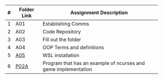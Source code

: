 |  #  | Folder Link                            | Assignment Description                               |
| :-: | -------------------------------------- | ---------------------------------------------------- |
|  1  | A01 | Establishing Comms |
|  2  | A02 | Code Repository |
|  3  | A03 | Fill out the folder |
|  4  | A04 | OOP Terms and definitions 
|  5  | [A05](https://github.com/nelo-igwe/4883-Prog-Tech-nelo-igwe/tree/main/A05)| WSL installation | 
|  6  | [P02A](https://github.com/nelo-igwe/4883-Prog-Tech-nelo-igwe/tree/main/Assignments/P02) |Program that has an example of ncurses and game implementation |


